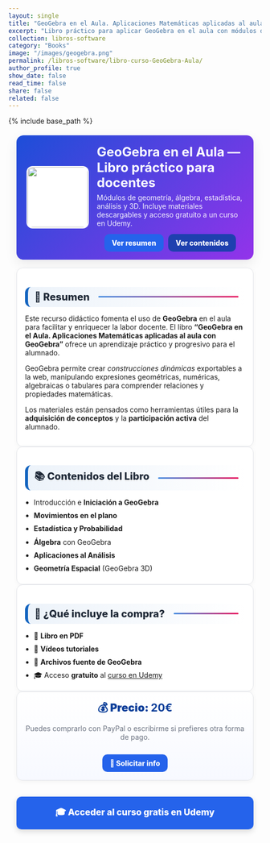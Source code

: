 ```yaml
---
layout: single
title: "GeoGebra en el Aula. Aplicaciones Matemáticas aplicadas al aula con GeoGebra"
excerpt: "Libro práctico para aplicar GeoGebra en el aula con módulos de geometría, estadística, álgebra y análisis. Incluye acceso gratuito a un curso de Udemy y materiales descargables."
collection: libros-software
category: "Books"
image: "/images/geogebra.png"
permalink: /libros-software/libro-curso-GeoGebra-Aula/
author_profile: true
show_date: false
read_time: false
share: false
related: false
---
```


{% include base_path %}

<!-- ✅ SEO básico -->
<link rel="canonical" href="{{ site.url }}{{ page.permalink }}">
<meta name="robots" content="index,follow">
<meta name="description" content="Libro 'GeoGebra en el Aula' con módulos de geometría, álgebra, estadística, análisis y 3D. Incluye curso Udemy gratuito y materiales descargables.">

<!-- ✅ Open Graph / Twitter -->
<meta property="og:title" content="Libro: GeoGebra en el Aula — Aplicaciones Matemáticas">
<meta property="og:description" content="Libro práctico para aplicar GeoGebra en el aula. Incluye curso Udemy gratuito y recursos descargables.">
<meta property="og:type" content="book">
<meta property="og:url" content="{{ site.url }}{{ page.permalink }}">
<meta property="og:image" content="{{ site.url }}{{ page.image }}">
<meta property="og:image:width" content="1200"><meta property="og:image:height" content="630">

<meta name="twitter:card" content="summary_large_image">
<meta name="twitter:title" content="Libro: GeoGebra en el Aula — Aplicaciones Matemáticas">
<meta name="twitter:description" content="Módulos de geometría, álgebra, estadística, análisis y 3D. Con curso Udemy gratuito.">
<meta name="twitter:image" content="{{ site.url }}{{ page.image }}">

<!-- ✅ JSON-LD (Book + Offer) -->
<script type="application/ld+json">
{
  "@context":"https://schema.org",
  "@type":"Book",
  "name":"GeoGebra en el Aula. Aplicaciones Matemáticas aplicadas al aula con GeoGebra",
  "author":{"@type":"Person","name":"Manuel Castillo-Cara","url":"https://www.manuelcastillo.eu/"},
  "description":"Libro educativo para el uso práctico de GeoGebra en el aula. Incluye módulos sobre geometría, álgebra, estadística, análisis y geometría 3D, además de recursos descargables y acceso a curso online.",
  "image":"{{ site.url }}{{ page.image }}",
  "url":"{{ site.url }}{{ page.permalink }}",
  "publisher":{"@type":"Organization","name":"Autoedición"},
  "inLanguage":"es",
  "offers":{
    "@type":"Offer",
    "price":"20.00",
    "priceCurrency":"EUR",
    "availability":"https://schema.org/InStock",
    "url":"{{ site.url }}{{ page.permalink }}"
  }
}
</script>

<!-- 🎨 Estilos unificados -->
<style>
  :root{
    --ink:#1f2937; --muted:#6b7280; --bd:#e5e7eb; --soft:#f8fafc;
    --card:#ffffff; --brand:#1565c0; --brand2:#0b67b8;
    --cta:#2563eb; --cta-hover:#1d4ed8; --cta-soft:#eaf1ff;
  }
  .book-wrap{max-width:1050px;margin:0 auto;padding:0 1rem}

  /* HERO */
  .book-hero{
    display:flex; gap:1rem; align-items:center; flex-wrap:wrap;
    background:linear-gradient(135deg,#1d4ed8 0%, #9333ea 100%);
    color:#fff; border-radius:14px; padding:1rem 1.25rem; margin:1.25rem 0 1rem;
    box-shadow:0 8px 24px rgba(0,0,0,.08);
  }
  .book-hero img{
    width:120px; height:120px; object-fit:cover; border-radius:12px;
    background:#fff; border:2px solid rgba(255,255,255,.7);
  }
  .book-hero h1{font-size:1.6rem; margin:.1rem 0 .3rem; line-height:1.2}
  .book-hero p{margin:0; opacity:.95}
  .hero-actions{display:flex; justify-content:center; align-items:center; gap:.6rem; flex-wrap:wrap; margin-top:.8rem; text-align:center}

  /* Botones */
  .btn{display:inline-block; padding:.65em 1.05em; border-radius:10px; font-weight:800; text-decoration:none; border:0; cursor:pointer; transition: transform .06s ease, box-shadow .15s ease, background-color .15s ease;}
  .btn:hover{ transform:translateY(-1px); box-shadow:0 6px 16px rgba(0,0,0,.18) }
  .btn-primary{ background:var(--cta); color:#fff !important; }
  .btn-primary:hover{ background:var(--cta-hover) !important; }
  .btn-ghost{ background:#1e40af; color:#fff !important; border:none; }
  .btn-ghost:hover{ background:#1e3a8a; }

  /* Secciones */
  .section-title{
    display:flex; align-items:center; gap:.5rem;
    font-size:1.25rem; font-weight:800; color:var(--ink);
    background:linear-gradient(90deg, rgba(21,101,192,.08), #fff);
    border-left:6px solid var(--brand);
    border-radius:12px; padding:.5rem .8rem; margin:1.3rem 0 .8rem;
  }
  .section-title::after{
    content:""; flex:1; height:3px; margin-left:.6rem;
    background:linear-gradient(to right,#4a90e2,#e91e63); border-radius:2px;
  }

  .card{ background:var(--card); border:1px solid var(--bd); border-radius:12px; padding:1rem; box-shadow:0 2px 10px rgba(0,0,0,.04); }
  .list{ margin:.35rem 0 0; padding-left:1.1rem }
  .list li{ margin:.28rem 0; line-height:1.55 }

  /* Bloque compra */
  .buy-card{
    display:flex; flex-direction:column; gap:.6rem; align-items:center; text-align:center;
    background:linear-gradient(180deg,#ffffff,#f7f9ff);
    border:1px solid var(--bd); border-radius:12px; padding:1rem;
    box-shadow:0 2px 10px rgba(0,0,0,.05);
  }
  .price{font-size:1.35rem; font-weight:900; color:#0b3e99}

  /* CTA inferior grande */
  .cta-center{ display:flex; justify-content:center; margin:2rem 0; }
  .cta-center .btn-primary{ padding:1em 2.5em; font-size:1.1rem; min-width:clamp(240px,40vw,420px); text-align:center; box-shadow:0 4px 12px rgba(0,0,0,.15); }

  /* Ocultar meta del theme */
  .page__meta, .page__meta-title, .page__taxonomy, .page__date{ display:none !important; }
</style>

<div class="book-wrap">

  <!-- HERO -->
  <section class="book-hero">
    <img src="{{ page.image }}" alt="Portada del libro GeoGebra en el Aula">
    <div style="flex:1">
      <h1>GeoGebra en el Aula — Libro práctico para docentes</h1>
      <p>Módulos de geometría, álgebra, estadística, análisis y 3D. Incluye materiales descargables y acceso gratuito a un curso en Udemy.</p>
      <div class="hero-actions">
        <a class="btn btn-primary" href="#resumen">Ver resumen</a>
        <a class="btn btn-ghost" href="#contenidos">Ver contenidos</a>
      </div>
    </div>
  </section>

  <!-- RESUMEN -->
  <div id="resumen" class="card">
    <h2 class="section-title">📘 Resumen</h2>
    <p>Este recurso didáctico fomenta el uso de <strong>GeoGebra</strong> en el aula para facilitar y enriquecer la labor docente. El libro <strong>“GeoGebra en el Aula. Aplicaciones Matemáticas aplicadas al aula con GeoGebra”</strong> ofrece un aprendizaje práctico y progresivo para el alumnado.</p>
    <p>GeoGebra permite crear <em>construcciones dinámicas</em> exportables a la web, manipulando expresiones geométricas, numéricas, algebraicas o tabulares para comprender relaciones y propiedades matemáticas.</p>
    <p>Los materiales están pensados como herramientas útiles para la <strong>adquisición de conceptos</strong> y la <strong>participación activa</strong> del alumnado.</p>
  </div>

  <!-- CONTENIDOS -->
  <div id="contenidos" class="card">
    <h2 class="section-title">📚 Contenidos del Libro</h2>
    <ul class="list">
      <li>Introducción e <strong>Iniciación a GeoGebra</strong></li>
      <li><strong>Movimientos en el plano</strong></li>
      <li><strong>Estadística y Probabilidad</strong></li>
      <li><strong>Álgebra</strong> con GeoGebra</li>
      <li><strong>Aplicaciones al Análisis</strong></li>
      <li><strong>Geometría Espacial</strong> (GeoGebra 3D)</li>
    </ul>
  </div>

  <!-- QUÉ INCLUYE -->
  <div class="card">
    <h2 class="section-title">🎁 ¿Qué incluye la compra?</h2>
    <ul class="list">
      <li>📕 <strong>Libro en PDF</strong></li>
      <li>🎥 <strong>Vídeos tutoriales</strong></li>
      <li>📂 <strong>Archivos fuente de GeoGebra</strong></li>
      <li>🎓 Acceso <strong>gratuito</strong> al <a href="https://www.udemy.com/course/matematicas-geogebra/?couponCode=OCT_2025" target="_blank" rel="noopener">curso en Udemy</a></li>
    </ul>
  </div>

  <!-- PRECIO & COMPRA -->
  <div class="buy-card">
    <div class="price">💰 Precio: <strong>20€</strong></div>
    <p style="margin:.1rem 0 .6rem; color:var(--muted)">Puedes comprarlo con PayPal o escribirme si prefieres otra forma de pago.</p>
    <div style="margin-top:.4rem">
      <a class="btn btn-primary" href="mailto:manwest.c@gmail.com">📩 Solicitar info</a>
    </div>
  </div>

  <script 
  src="https://www.paypal.com/sdk/js?client-id=BAAFLtzEbhR-v2Nk6YVEdhvWJzPrGcmQm4dOmmv6DDKyXomXKpToxESEA_da2HErs94WB2HVZrH396-SUg&components=hosted-buttons&disable-funding=venmo&currency=EUR">
</script>

<div id="paypal-container-UX7UBGJ8TCPTW"></div>
<script>
  paypal.HostedButtons({
    hostedButtonId: "UX7UBGJ8TCPTW",
  }).render("#paypal-container-UX7UBGJ8TCPTW")
</script>

  <!-- CTA inferior -->
  <div class="cta-center">
    <a class="btn btn-primary" href="https://www.udemy.com/course/matematicas-geogebra/?couponCode=OCT_2025" target="_blank" rel="noopener">🎓 Acceder al curso gratis en Udemy</a>
  </div>
</div>



